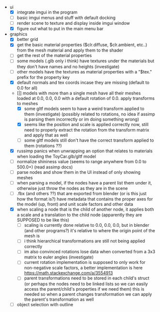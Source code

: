 - ui
    - [x] integrate imgui in the program
    - [ ] basic imgui menus and stuff with default docking
    - [ ] render scene to texture and display inside imgui window
    - [x] figure out what to put in the main menu bar

- graphics
    - [x] better grid
    - [x] get the basic material properties ($clr.diffuse, $clr.ambient, etc..) from the mesh material and apply them to the shader
    - [ ] get the rest of the material properties
    - [ ] some models (.glb only i think) have textures under the materials but they don't have names and no heights (investigate)
    - [ ] other models have the textures as material properties with a "$tex." prefix for the property key
    - [x] default normals and tex coords incase they are missing (default to 0.0 for all)
    - [|] models with more than a single mesh have all their meshes loaded at 0.0, 0.0, 0.0 with a default rotation of 0.0. apply transforms to meshes
        - [x] some gltf models seem to have a weird transform applied to them (investigate) (possibly related to rotations, no idea if assimp is parsing them incorrectly or im doing something wrong)
        - [x] seems like the position and scale is applied correctly now, still need to properly extract the rotation from the transform matrix and apply that as well
        - [ ] some gltf models still don't have the correct transform applied to them (rotations ??)
    - [x] russimp panics when unwrapping an option that relates to materials when loading the ToyCar.glb/gltf model
    - [ ] normalize shininess value (seems to range anywhere from 0.0 to 500.0+) (read assimp docs)
    - [ ] parse nodes and show them in the UI instead of only showing meshes
    - [ ] when parsing a model, if the nodes have a parent list them under it, otherwise just throw the nodes as they are in the scene
    - [ ] .fbx (and others ??) that are exported from blender (or is this just how the format is?) have metadata that contains the proper axes for the model (up, front) and unit scale factors and other data
    - [x] when scaling a node that is the child of another node, it applies both a scale and a translation to the child node (apparently they are SUPPOSED to be like this)
        - [ ] scaling is currently done relative to 0.0, 0.0, 0.0, but in blender (and other programs?) it's relative to where the origin point of the mesh is
        - [ ] i think hierarchical transformations are still not being applied correctly
        - [ ] im also convinced rotations lose data when converted from a 3x3 matrix to euler angles (investigate)
        - [ ] current rotation implementation is supposed to only work for non-negative scale factors, a better implementation is here https://math.stackexchange.com/a/3554913
        - [ ] parent transformations need to be stored in each child's struct (or perhaps the nodes need to be linked lists so we can easily access the parent/child's properties if we need them) this is needed so when a parent changes transformation we can apply the parent's transformation as well
    - [ ] object selection with outline
